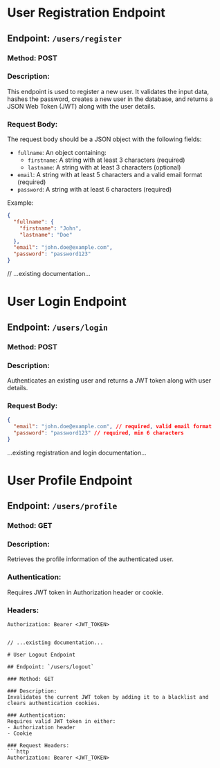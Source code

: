 # User Registration Endpoint

## Endpoint: `/users/register`

### Method: POST

### Description:

This endpoint is used to register a new user. It validates the input data, hashes the password, creates a new user in the database, and returns a JSON Web Token (JWT) along with the user details.

### Request Body:

The request body should be a JSON object with the following fields:

- `fullname`: An object containing:
  - `firstname`: A string with at least 3 characters (required)
  - `lastname`: A string with at least 3 characters (optional)
- `email`: A string with at least 5 characters and a valid email format (required)
- `password`: A string with at least 6 characters (required)

Example:

```json
{
  "fullname": {
    "firstname": "John",
    "lastname": "Doe"
  },
  "email": "john.doe@example.com",
  "password": "password123"
}
```

// ...existing documentation...

# User Login Endpoint

## Endpoint: `/users/login`

### Method: POST

### Description:

Authenticates an existing user and returns a JWT token along with user details.

### Request Body:

```json
{
  "email": "john.doe@example.com", // required, valid email format
  "password": "password123" // required, min 6 characters
}
```

...existing registration and login documentation...

# User Profile Endpoint

## Endpoint: `/users/profile`

### Method: GET

### Description:

Retrieves the profile information of the authenticated user.

### Authentication:

Requires JWT token in Authorization header or cookie.

### Headers:

````http
Authorization: Bearer <JWT_TOKEN>


// ...existing documentation...

# User Logout Endpoint

## Endpoint: `/users/logout`

### Method: GET

### Description:
Invalidates the current JWT token by adding it to a blacklist and clears authentication cookies.

### Authentication:
Requires valid JWT token in either:
- Authorization header
- Cookie

### Request Headers:
```http
Authorization: Bearer <JWT_TOKEN>
````

